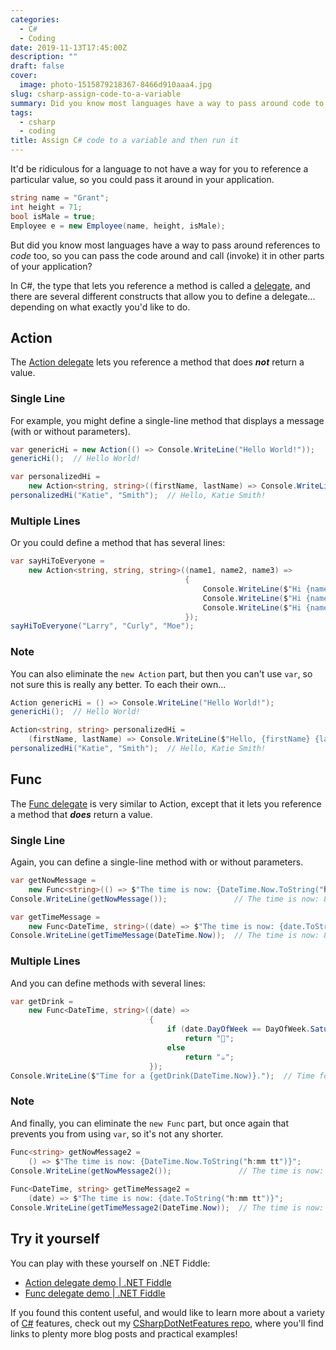 ```yaml
---
categories:
  - C#
  - Coding
date: 2019-11-13T17:45:00Z
description: ""
draft: false
cover:
  image: photo-1515879218367-8466d910aaa4.jpg
slug: csharp-assign-code-to-a-variable
summary: Did you know most languages have a way to pass around code to other functions, so you can call (invoke) it in other parts of your application? In C#, it's called a delegate.
tags:
  - csharp
  - coding
title: Assign C# code to a variable and then run it
---
```

It'd be ridiculous for a language to not have a way for you to reference a particular value, so you could pass it around in your application.

```csharp
string name = "Grant";
int height = 71;
bool isMale = true;
Employee e = new Employee(name, height, isMale);
```

But did you know most languages have a way to pass around references to _code_ too, so you can pass the code around and call (invoke) it in other parts of your application?

In C#, the type that lets you reference a method is called a [delegate](https://docs.microsoft.com/en-us/dotnet/csharp/programming-guide/delegates/), and there are several different constructs that allow you to define a delegate... depending on what exactly you'd like to do.

## Action

The [Action delegate](https://docs.microsoft.com/en-us/dotnet/api/system.action) lets you reference a method that does _**not**_ return a value.

### Single Line

For example, you might define a single-line method that displays a message (with or without parameters).

```csharp
var genericHi = new Action(() => Console.WriteLine("Hello World!"));
genericHi();  // Hello World!

var personalizedHi =
    new Action<string, string>((firstName, lastName) => Console.WriteLine($"Hello, {firstName} {lastName}!"));		
personalizedHi("Katie", "Smith");  // Hello, Katie Smith!
```

### Multiple Lines

Or you could define a method that has several lines:

```csharp
var sayHiToEveryone =
    new Action<string, string, string>((name1, name2, name3) =>
                                       {
                                           Console.WriteLine($"Hi {name1}!");
                                           Console.WriteLine($"Hi {name2}!");
                                           Console.WriteLine($"Hi {name3}!");
                                       });
sayHiToEveryone("Larry", "Curly", "Moe");
```

### Note

You can also eliminate the `new Action` part, but then you can't use `var`, so not sure this is really any better. To each their own...

```csharp
Action genericHi = () => Console.WriteLine("Hello World!");
genericHi();  // Hello World!

Action<string, string> personalizedHi =
    (firstName, lastName) => Console.WriteLine($"Hello, {firstName} {lastName}!");
personalizedHi("Katie", "Smith");  // Hello, Katie Smith!
```

## Func

The [Func delegate](https://docs.microsoft.com/en-us/dotnet/api/system.func-1) is very similar to Action, except that it lets you reference a method that _**does**_ return a value.

### Single Line

Again, you can define a single-line method with or without parameters.

```csharp
var getNowMessage =
    new Func<string>(() => $"The time is now: {DateTime.Now.ToString("h:mm tt")}");
Console.WriteLine(getNowMessage());               // The time is now: 8:24 PM

var getTimeMessage =
    new Func<DateTime, string>((date) => $"The time is now: {date.ToString("h:mm tt")}");
Console.WriteLine(getTimeMessage(DateTime.Now));  // The time is now: 8:24 PM
```

### Multiple Lines

And you can define methods with several lines:

```csharp
var getDrink =
    new Func<DateTime, string>((date) =>
                               {
                                   if (date.DayOfWeek == DayOfWeek.Saturday || date.DayOfWeek == DayOfWeek.Sunday)
                                       return "🍺";
                                   else
                                       return "☕";
                               });
Console.WriteLine($"Time for a {getDrink(DateTime.Now)}.");  // Time for a ☕.
```

### Note

And finally, you can eliminate the `new Func` part, but once again that prevents you from using `var`, so it's not any shorter.

```csharp
Func<string> getNowMessage2 =
    () => $"The time is now: {DateTime.Now.ToString("h:mm tt")}";
Console.WriteLine(getNowMessage2());               // The time is now: 8:24 PM
		
Func<DateTime, string> getTimeMessage2 =
    (date) => $"The time is now: {date.ToString("h:mm tt")}";
Console.WriteLine(getTimeMessage2(DateTime.Now));  // The time is now: 8:24 PM
```

## Try it yourself

You can play with these yourself on .NET Fiddle:

- [Action delegate demo | .NET Fiddle](https://dotnetfiddle.net/Widget/3kpajq)
- [Func delegate demo | .NET Fiddle](https://dotnetfiddle.net/Widget/VbkB8z)

If you found this content useful, and would like to learn more about a variety of [C#](https://grantwinney.com/tag/csharp/) features, check out my [CSharpDotNetFeatures repo](https://github.com/grantwinney/CSharpDotNetFeatures), where you'll find links to plenty more blog posts and practical examples!